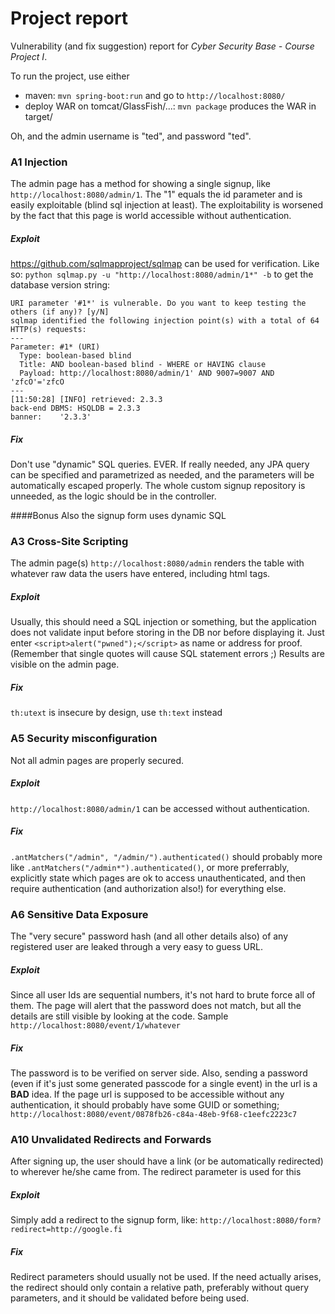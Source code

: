# Project report
Vulnerability (and fix suggestion) report for _Cyber Security Base - Course Project I_.

To run the project, use either
- maven: `mvn spring-boot:run` and go to `http://localhost:8080/`
- deploy WAR on tomcat/GlassFish/...: `mvn package` produces the WAR in target/

Oh, and the admin username is "ted", and password "ted".

### A1 Injection
The admin page has a method for showing a single signup, like
`http://localhost:8080/admin/1`. The "1" equals the id parameter
and is easily exploitable (blind sql injection at least).
The exploitability is worsened by the fact that this page is world accessible
without authentication. 

##### Exploit
https://github.com/sqlmapproject/sqlmap can be used for verification.
Like so: `python sqlmap.py -u "http://localhost:8080/admin/1*" -b` to get the
database version string:

~~~~
URI parameter '#1*' is vulnerable. Do you want to keep testing the others (if any)? [y/N]
sqlmap identified the following injection point(s) with a total of 64 HTTP(s) requests:
---
Parameter: #1* (URI)
  Type: boolean-based blind
  Title: AND boolean-based blind - WHERE or HAVING clause
  Payload: http://localhost:8080/admin/1' AND 9007=9007 AND 'zfcO'='zfcO
---
[11:50:28] [INFO] retrieved: 2.3.3
back-end DBMS: HSQLDB = 2.3.3
banner:    '2.3.3'
~~~~

##### Fix
Don't use "dynamic" SQL queries. EVER. If really needed, any JPA query can be specified
and parametrized as needed, and the parameters will be automatically escaped properly.
The whole custom signup repository is unneeded, as the logic should be in the controller.

####Bonus
Also the signup form uses dynamic SQL


### A3 Cross-Site Scripting
The admin page(s) `http://localhost:8080/admin` renders the table with whatever raw data the
users have entered, including html tags.

##### Exploit
Usually, this should need a SQL injection or something, but the application
does not validate input before storing in the DB nor before displaying it. Just enter
`<script>alert("pwned");</script>` as name or address for proof. (Remember that single quotes
will cause SQL statement errors ;)
Results are visible on the admin page.

##### Fix
`th:utext` is insecure by design, use `th:text` instead

### A5 Security misconfiguration
Not all admin pages are properly secured.

##### Exploit
`http://localhost:8080/admin/1` can be accessed without authentication.

##### Fix
`.antMatchers("/admin", "/admin/").authenticated()` should probably more like
`.antMatchers("/admin*").authenticated()`, or more preferrably, explicitly state which pages
are ok to access unauthenticated, and then require authentication (and authorization also!) for everything else.

### A6 Sensitive Data Exposure
The "very secure" password hash (and all other details also) of any registered 
user are leaked through a very easy to guess URL.

##### Exploit
Since all user Ids are sequential numbers, it's not hard to brute force all of them.
The page will alert that the password does not match, but all the details are
still visible by looking at the code. Sample `http://localhost:8080/event/1/whatever`

##### Fix
The password is to be verified on server side. Also, sending a password (even if it's just
some generated passcode for a single event) in the url is a **BAD** idea. If the page url is
supposed to be accessible without any authentication, it should probably have some GUID or something;
`http://localhost:8080/event/0878fb26-c84a-48eb-9f68-c1eefc2223c7`

### A10 Unvalidated Redirects and Forwards
After signing up, the user should have a link (or be automatically redirected)
to wherever he/she came from. The redirect parameter is used for this

##### Exploit
Simply add a redirect to the signup form, like:
`http://localhost:8080/form?redirect=http://google.fi`

##### Fix
Redirect parameters should usually not be used. If the need actually arises, the redirect
should only contain a relative path, preferably without query parameters, and it should be
validated before being used.
